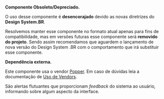 <div class="br-message warning" role="alert">
<div class="icon" aria-label="Componente Obsoleto"><i class="fas fa-exclamation-triangle fa-lg" aria-hidden="true"></i></div>
<div class="content">
<p><strong>Componente Obsoleto/Depreciado.</strong></p>
<p>O uso desse componente é <strong>desencorajado</strong> devido as novas diretrizes do <strong>Design System.BR</strong>.</p>
<p>Resolvemos manter esse componente no formato atual apenas para fins de compatibilidade, mas em versões futuras esse componente será <strong>removido do projeto</strong>. Sendo assim recomendamos que aguardem o lançamento de nova versão do Design System .BR com o comportamento que irá substituir esse componente.</p>
</div>
</div>
</div>
<div class="br-message info" role="alert">
<div class="icon" aria-label="Informação"><i class="fas fa-info-circle fa-lg" aria-hidden="true"></i></div>
<div class="content">
<p><strong>Dependência externa.</strong></p>
<p>Este componente usa o vendor <a href="https://popper.js.org/">Popper</a>. Em caso de dúvidas leia a documentação de <a href="/ds/guias/uso-de-vendors">Uso de Vendors</a>.</p>
</div>
</div>
</div>

São alertas flutuantes que proporcionam _feedback_ do sistema ao usuário, informando sobre algum aspecto da interface.
